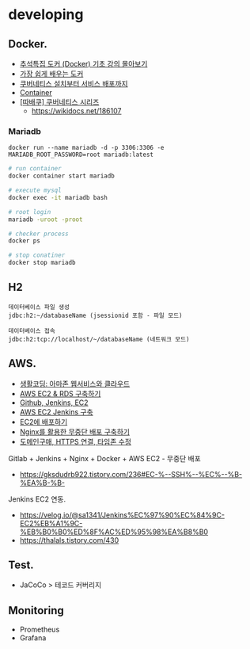 # developing

## Docker.
- [추석특집 도커 (Docker) 기초 강의 몰아보기](https://www.youtube.com/watch?v=IqnAiM1A0d8)
- [가장 쉽게 배우는 도커](https://www.youtube.com/watch?v=hWPv9LMlme8)
- [쿠버네티스 설치부터 서비스 배포까지](https://d-life93.tistory.com/449)
- [Container](https://tech.ktcloud.com/category/%EC%83%81%ED%92%88%2C%EC%84%9C%EB%B9%84%EC%8A%A4/Container?page=3)
- [[따배쿠] 쿠버네티스 시리즈](https://www.youtube.com/playlist?list=PLApuRlvrZKohaBHvXAOhUD-RxD0uQ3z0c)
    - https://wikidocs.net/186107

### Mariadb

`docker run --name mariadb -d -p 3306:3306 -e MARIADB_ROOT_PASSWORD=root mariadb:latest`

```bash
# run container
docker container start mariadb

# execute mysql
docker exec -it mariadb bash

# root login
mariadb -uroot -proot

# checker process
docker ps

# stop conatiner
docker stop mariadb
```

## H2

```text
데이터베이스 파일 생성
jdbc:h2:~/databaseName (jsessionid 포함 - 파일 모드)

데이터베이스 접속
jdbc:h2:tcp://localhost/~/databaseName (네트워크 모드)
```

## AWS.
- [생활코딩: 아마존 웹서비스와 클라우드](https://opentutorials.org/course/2717/11268)
- [AWS EC2 & RDS 구축하기](https://jojoldu.tistory.com/259)
- [Github, Jenkins, EC2](https://woodcock.tistory.com/20)
- [AWS EC2 Jenkins 구축](https://woodcock.tistory.com/20)
- [EC2에 배포하기](https://jojoldu.tistory.com/263)
- [Nginx를 활용한 무중단 배포 구축하기](https://jojoldu.tistory.com/267)
- [도메인구매, HTTPS 연결, 타임존 수정](https://jojoldu.tistory.com/270)

Gitlab + Jenkins + Nginx + Docker + AWS EC2 - 무중단 배포
- https://gksdudrb922.tistory.com/236#EC-%--SSH%--%EC%--%B-%EA%B-%B-

Jenkins EC2 연동.
- https://velog.io/@sa1341/Jenkins%EC%97%90%EC%84%9C-EC2%EB%A1%9C-%EB%B0%B0%ED%8F%AC%ED%95%98%EA%B8%B0
- https://thalals.tistory.com/430

## Test.
- JaCoCo > 테코드 커버리지

## Monitoring
- Prometheus 
- Grafana